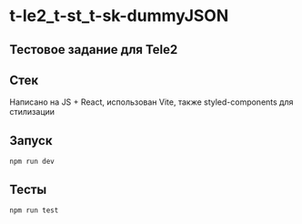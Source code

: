 # t-le2_t-st_t-sk-dummyJSON

## Тестовое задание для Tele2

## Стек

Написано на JS + React, использован Vite, также styled-components для стилизации

## Запуск

`npm run dev`

## Тесты

`npm run test`